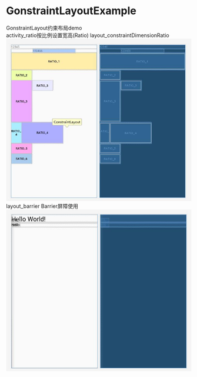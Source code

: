 # GonstraintLayoutExample
GonstraintLayout约束布局demo  
activity_ratio按比例设置宽高(Ratio) layout_constraintDimensionRatio
![activity_ratio](https://github.com/YynIT/GonstraintLayoutExample/blob/master/readmeImage/activity_ratio.jpg)  
layout_barrier  Barrier屏障使用
![layout_barrier](https://github.com/YynIT/GonstraintLayoutExample/blob/master/readmeImage/layout_barrier.jpg)
